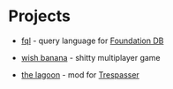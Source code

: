 # Projects

- [fql](https://github.com/janderland/fql) - query language
  for [Foundation DB](https://www.foundationdb.org/)

- [wish banana](https://jander.land/WbClient) - shitty
  multiplayer game

- [the lagoon](https://www.moddb.com/mods/the-lagoon) - mod
for [Trespasser](https://en.wikipedia.org/wiki/Trespasser_(video_game))
